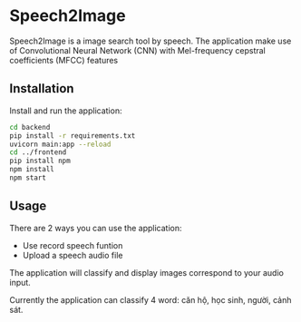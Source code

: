# Speech2Image

Speech2Image is a image search tool by speech. The application make use of Convolutional Neural Network (CNN) with Mel-frequency cepstral coefficients (MFCC) features

## Installation

Install and run the application:

```bash
cd backend
pip install -r requirements.txt
uvicorn main:app --reload
cd ../frontend
pip install npm
npm install
npm start
```

## Usage

There are 2 ways you can use the application:
- Use record speech funtion
- Upload a speech audio file

The application will classify and display images correspond to your audio input.

Currently the application can classify 4 word: căn hộ, học sinh, người, cảnh sát.

